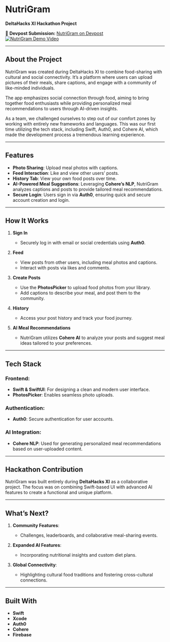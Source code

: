 # NutriGram  

**DeltaHacks XI Hackathon Project**  

🔗 **Devpost Submission:** [NutriGram on Devpost](https://devpost.com/software/nutrigram)  
[![NutriGram Demo Video](https://img.youtube.com/vi/CeXyVxR97Tc/0.jpg)](https://www.youtube.com/watch?v=CeXyVxR97Tc&t=7s)

---

## **About the Project**  
NutriGram was created during DeltaHacks XI to combine food-sharing with cultural and social connectivity. It’s a platform where users can upload pictures of their meals, share captions, and engage with a community of like-minded individuals.

The app emphasizes social connection through food, aiming to bring together food enthusiasts while providing personalized meal recommendations to users through AI-driven insights.

As a team, we challenged ourselves to step out of our comfort zones by working with entirely new frameworks and languages. This was our first time utilizing the tech stack, including Swift, Auth0, and Cohere AI, which made the development process a tremendous learning experience.

---

## **Features**  
- **Photo Sharing**: Upload meal photos with captions.  
- **Feed Interaction**: Like and view other users’ posts.  
- **History Tab**: View your own food posts over time.  
- **AI-Powered Meal Suggestions**: Leveraging **Cohere’s NLP**, NutriGram analyzes captions and posts to provide tailored meal recommendations.  
- **Secure Login**: Users sign in via **Auth0**, ensuring quick and secure account creation and login.  

---

## **How It Works**  

1. **Sign In**  
   - Securely log in with email or social credentials using **Auth0**.  

2. **Feed**  
   - View posts from other users, including meal photos and captions.  
   - Interact with posts via likes and comments.  

3. **Create Posts**  
   - Use the **PhotosPicker** to upload food photos from your library.  
   - Add captions to describe your meal, and post them to the community.  

4. **History**  
   - Access your post history and track your food journey.  

5. **AI Meal Recommendations**  
   - NutriGram utilizes **Cohere AI** to analyze your posts and suggest meal ideas tailored to your preferences.  

---

## **Tech Stack**  

### Frontend:  
- **Swift & SwiftUI**: For designing a clean and modern user interface.  
- **PhotosPicker**: Enables seamless photo uploads.  

### Authentication:  
- **Auth0**: Secure authentication for user accounts.  

### AI Integration:  
- **Cohere NLP**: Used for generating personalized meal recommendations based on user-uploaded content.  

---

## **Hackathon Contribution**  
NutriGram was built entirely during **DeltaHacks XI** as a collaborative project. The focus was on combining Swift-based UI with advanced AI features to create a functional and unique platform.  

---

## **What’s Next?**  

1. **Community Features**:  
   - Challenges, leaderboards, and collaborative meal-sharing events.  

2. **Expanded AI Features**:  
   - Incorporating nutritional insights and custom diet plans.  

3. **Global Connectivity**:  
   - Highlighting cultural food traditions and fostering cross-cultural connections.  

---

## **Built With**  
- **Swift**  
- **Xcode**  
- **Auth0**  
- **Cohere**  
- **Firebase**  
